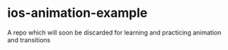 # ios-animation-example
A repo which will soon be discarded for learning and practicing animation and transitions
